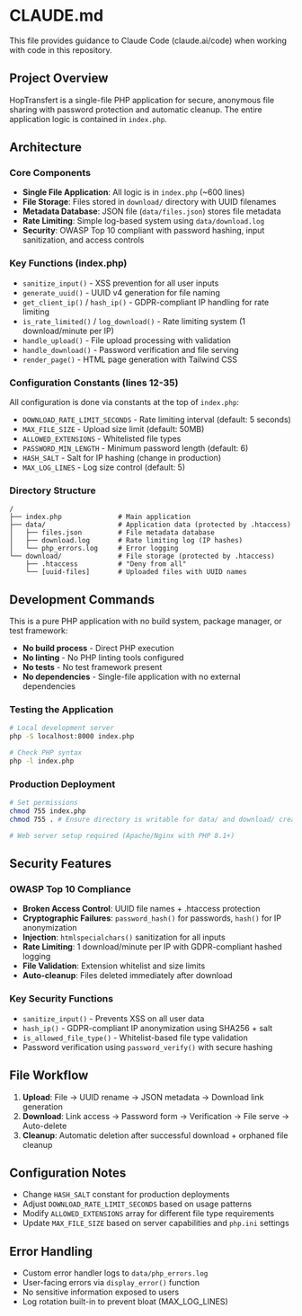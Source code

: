 # CLAUDE.md

This file provides guidance to Claude Code (claude.ai/code) when working with code in this repository.

## Project Overview

HopTransfert is a single-file PHP application for secure, anonymous file sharing with password protection and automatic cleanup. The entire application logic is contained in `index.php`.

## Architecture

### Core Components
- **Single File Application**: All logic is in `index.php` (~600 lines)
- **File Storage**: Files stored in `download/` directory with UUID filenames
- **Metadata Database**: JSON file (`data/files.json`) stores file metadata
- **Rate Limiting**: Simple log-based system using `data/download.log`
- **Security**: OWASP Top 10 compliant with password hashing, input sanitization, and access controls

### Key Functions (index.php)
- `sanitize_input()` - XSS prevention for all user inputs
- `generate_uuid()` - UUID v4 generation for file naming
- `get_client_ip()` / `hash_ip()` - GDPR-compliant IP handling for rate limiting
- `is_rate_limited()` / `log_download()` - Rate limiting system (1 download/minute per IP)
- `handle_upload()` - File upload processing with validation
- `handle_download()` - Password verification and file serving
- `render_page()` - HTML page generation with Tailwind CSS

### Configuration Constants (lines 12-35)
All configuration is done via constants at the top of `index.php`:
- `DOWNLOAD_RATE_LIMIT_SECONDS` - Rate limiting interval (default: 5 seconds)
- `MAX_FILE_SIZE` - Upload size limit (default: 50MB)
- `ALLOWED_EXTENSIONS` - Whitelisted file types
- `PASSWORD_MIN_LENGTH` - Minimum password length (default: 6)
- `HASH_SALT` - Salt for IP hashing (change in production)
- `MAX_LOG_LINES` - Log size control (default: 5)

### Directory Structure
```
/
├── index.php              # Main application
├── data/                  # Application data (protected by .htaccess)
│   ├── files.json         # File metadata database
│   ├── download.log       # Rate limiting log (IP hashes)
│   └── php_errors.log     # Error logging
└── download/              # File storage (protected by .htaccess)
    ├── .htaccess          # "Deny from all"
    └── [uuid-files]       # Uploaded files with UUID names
```

## Development Commands

This is a pure PHP application with no build system, package manager, or test framework:

- **No build process** - Direct PHP execution
- **No linting** - No PHP linting tools configured
- **No tests** - No test framework present
- **No dependencies** - Single-file application with no external dependencies

### Testing the Application
```bash
# Local development server
php -S localhost:8000 index.php

# Check PHP syntax
php -l index.php
```

### Production Deployment
```bash
# Set permissions
chmod 755 index.php
chmod 755 . # Ensure directory is writable for data/ and download/ creation

# Web server setup required (Apache/Nginx with PHP 8.1+)
```

## Security Features

### OWASP Top 10 Compliance
- **Broken Access Control**: UUID file names + .htaccess protection
- **Cryptographic Failures**: `password_hash()` for passwords, `hash()` for IP anonymization  
- **Injection**: `htmlspecialchars()` sanitization for all inputs
- **Rate Limiting**: 1 download/minute per IP with GDPR-compliant hashed logging
- **File Validation**: Extension whitelist and size limits
- **Auto-cleanup**: Files deleted immediately after download

### Key Security Functions
- `sanitize_input()` - Prevents XSS on all user data
- `hash_ip()` - GDPR-compliant IP anonymization using SHA256 + salt
- `is_allowed_file_type()` - Whitelist-based file type validation
- Password verification using `password_verify()` with secure hashing

## File Workflow

1. **Upload**: File → UUID rename → JSON metadata → Download link generation
2. **Download**: Link access → Password form → Verification → File serve → Auto-delete
3. **Cleanup**: Automatic deletion after successful download + orphaned file cleanup

## Configuration Notes

- Change `HASH_SALT` constant for production deployments
- Adjust `DOWNLOAD_RATE_LIMIT_SECONDS` based on usage patterns
- Modify `ALLOWED_EXTENSIONS` array for different file type requirements  
- Update `MAX_FILE_SIZE` based on server capabilities and `php.ini` settings

## Error Handling

- Custom error handler logs to `data/php_errors.log`
- User-facing errors via `display_error()` function
- No sensitive information exposed to users
- Log rotation built-in to prevent bloat (MAX_LOG_LINES)